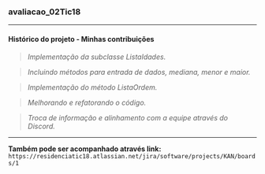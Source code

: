 ### avaliacao_02Tic18
***
#### **Histórico do projeto - Minhas contribuições**

> *Implementação da subclasse ListaIdades.*

> *Incluindo métodos para entrada de dados, mediana, menor e maior.*

> *Implementação do método ListaOrdem.*

> *Melhorando e refatorando o código.*

> *Troca de informação e alinhamento com a equipe através do Discord.*

***

**Também pode ser acompanhado através link:** `https://residenciatic18.atlassian.net/jira/software/projects/KAN/boards/1`
